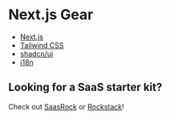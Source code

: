 # Next.js Gear

- [Next.js](https://nextjs.org/)
- [Tailwind CSS](https://tailwindcss.com/)
- [shadcn/ui](https://ui.shadcn.com/)
- [i18n](https://www.i18next.com/)

## Looking for a SaaS starter kit?

Check out [SaasRock](https://saasrock.com/?ref=nextjs-gear) or [Rockstack](https://rockstack.dev/?ref=nextjs-gear)!
